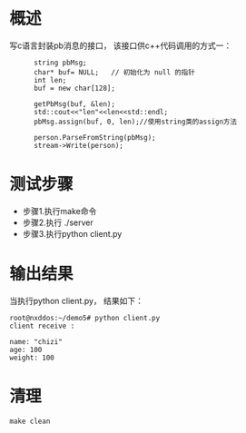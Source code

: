 # 概述
写c语言封装pb消息的接口， 该接口供c++代码调用的方式一：
```
      string pbMsg;
      char* buf= NULL;   // 初始化为 null 的指针
      int len;
      buf = new char[128];

      getPbMsg(buf, &len);
      std::cout<<"len"<<len<<std::endl;
      pbMsg.assign(buf, 0, len);//使用string类的assign方法

      person.ParseFromString(pbMsg);
      stream->Write(person);
```
# 测试步骤
- 步骤1.执行make命令
- 步骤2.执行 ./server
- 步骤3.执行python client.py
# 输出结果
当执行python client.py， 结果如下：
```
root@nxddos:~/demo5# python client.py
client receive :

name: "chizi"
age: 100
weight: 100
```
# 清理
```
make clean
```
